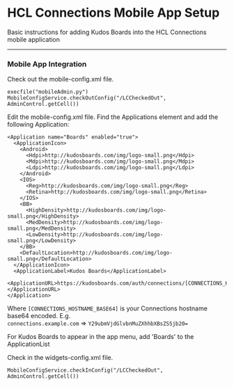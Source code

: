 # HCL Connections Mobile App Setup
Basic instructions for adding Kudos Boards into the HCL Connections mobile application

---

### Mobile App Integration

Check out the mobile-config.xml file.

    execfile("mobileAdmin.py")
    MobileConfigService.checkOutConfig("/LCCheckedOut", AdminControl.getCell())

Edit the mobile-config.xml file. Find the Applications element and add the following Application:

    <Application name="Boards" enabled="true">
      <ApplicationIcon>
        <Android>
          <Hdpi>http://kudosboards.com/img/logo-small.png</Hdpi>
          <Mdpi>http://kudosboards.com/img/logo-small.png</Mdpi>
          <Ldpi>http://kudosboards.com/img/logo-small.png</Ldpi>
        </Android>
        <IOS>
          <Reg>http://kudosboards.com/img/logo-small.png</Reg>
          <Retina>http://kudosboards.com/img/logo-small.png</Retina>
        </IOS>
        <BB>
          <HighDensity>http://kudosboards.com/img/logo-small.png</HighDensity>
          <MedDensity>http://kudosboards.com/img/logo-small.png</MedDensity>
          <LowDensity>http://kudosboards.com/img/logo-small.png</LowDensity>
        </BB>
        <DefaultLocation>http://kudosboards.com/img/logo-small.png</DefaultLocation>
      </ApplicationIcon>
      <ApplicationLabel>Kudos Boards</ApplicationLabel>
      <ApplicationURL>https://kudosboards.com/auth/connections/[CONNECTIONS_HOSTNAME_BASE64]</ApplicationURL>
    </Application>

Where `[CONNECTIONS_HOSTNAME_BASE64]` is your Connections hostname base64 encoded.  E.g.</br>
      `connections.example.com` => `Y29ubmVjdGlvbnMuZXhhbXBsZS5jb20=`</br>

For Kudos Boards to appear in the app menu, add 'Boards' to the ApplicationList

Check in the widgets-config.xml file.

    MobileConfigService.checkInConfig("/LCCheckedOut", AdminControl.getCell())
